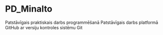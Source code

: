 # PD_Minalto
Patstāvīgais praktiskais darbs programmēšanā
Patstāvīgais darbs platformā GitHub ar versiju kontroles sistēmu Git
